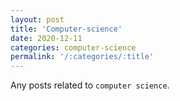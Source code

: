 ```yaml
---
layout: post
title: 'Computer-science'
date: 2020-12-11
categories: computer-science
permalink: '/:categories/:title'
---
```


Any posts related to `computer science`.
